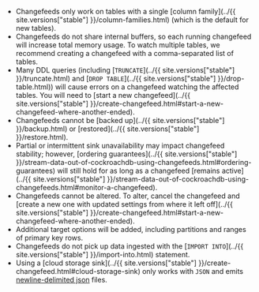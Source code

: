 - Changefeeds only work on tables with a single [column family](../{{ site.versions["stable"] }}/column-families.html) (which is the default for new tables).
- Changefeeds do not share internal buffers, so each running changefeed will increase total memory usage. To watch multiple tables, we recommend creating a changefeed with a comma-separated list of tables.
- Many DDL queries (including [`TRUNCATE`](../{{ site.versions["stable"] }}/truncate.html) and [`DROP TABLE`](../{{ site.versions["stable"] }}/drop-table.html)) will cause errors on a changefeed watching the affected tables. You will need to [start a new changefeed](../{{ site.versions["stable"] }}/create-changefeed.html#start-a-new-changefeed-where-another-ended).
- Changefeeds cannot be [backed up](../{{ site.versions["stable"] }}/backup.html) or [restored](../{{ site.versions["stable"] }}/restore.html).
- Partial or intermittent sink unavailability may impact changefeed stability; however, [ordering guarantees](../{{ site.versions["stable"] }}/stream-data-out-of-cockroachdb-using-changefeeds.html#ordering-guarantees) will still hold for as long as a changefeed [remains active](../{{ site.versions["stable"] }}/stream-data-out-of-cockroachdb-using-changefeeds.html#monitor-a-changefeed).
- Changefeeds cannot be altered. To alter, cancel the changefeed and [create a new one with updated settings from where it left off](../{{ site.versions["stable"] }}/create-changefeed.html#start-a-new-changefeed-where-another-ended).
- Additional target options will be added, including partitions and ranges of primary key rows.
- Changefeeds do not pick up data ingested with the [`IMPORT INTO`](../{{ site.versions["stable"] }}/import-into.html) statement.
- Using a [cloud storage sink](../{{ site.versions["stable"] }}/create-changefeed.html#cloud-storage-sink) only works with `JSON` and emits [newline-delimited json](http://ndjson.org) files.

